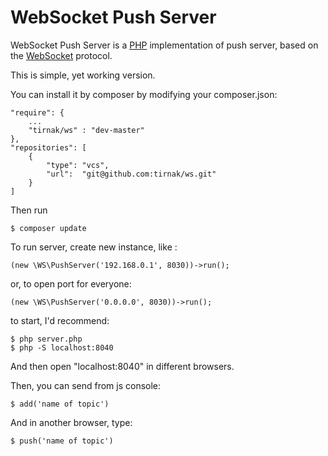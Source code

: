 # WebSocket Push Server

WebSocket Push Server is a [PHP](http://php.net/) implementation of push server, based on the
[WebSocket](http://www.rfc-editor.org/rfc/rfc6455.txt) protocol.

This is simple, yet working version.

You can install it by composer by modifying your composer.json:

    "require": {
        ...
        "tirnak/ws" : "dev-master"
    },
    "repositories": [
        {
            "type": "vcs",
            "url":  "git@github.com:tirnak/ws.git"
        }
    ]
    
Then run

    $ composer update
    
To run server, create new instance, like :

    (new \WS\PushServer('192.168.0.1', 8030))->run();
    
or, to open port for everyone:

    (new \WS\PushServer('0.0.0.0', 8030))->run();

to start, I'd recommend:

    $ php server.php
    $ php -S localhost:8040
  
And then open "localhost:8040" in different browsers.

Then, you can send from js console:

    $ add('name of topic')
  
And in another browser, type:

    $ push('name of topic')

